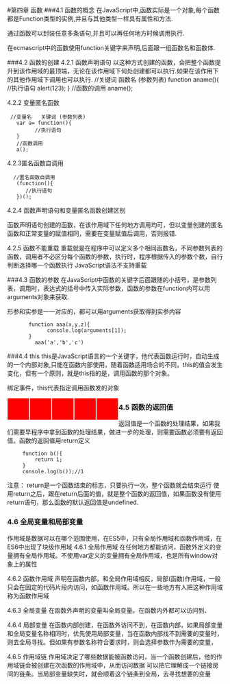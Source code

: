 #第四章 函数
###4.1 函数的概念
在JavaScript中,函数实际是一个对象,每个函数都是Function类型的实例,并且与其他类型一样具有属性和方法.

通过函数可以封装任意多条语句,并且可以再任何地方时候调用执行.

在ecmascript中的函数使用function关键字来声明,后面跟一组函数名和函数体.

###4.2 函数的创建
4.2.1 函数声明语句
以这种方式创建的函数，会把整个函数提升到该作用域的最顶端，无论在该作用域下何处创建都可以执行.如果在该作用下的其他作用域下调用也可以执行.
      //关键词   函数名 (参数列表) 
       function aname(){
             //执行语句
             alert(123);
       }
       //函数的调用
       aname();

4.2.2 变量匿名函数
 
     //变量名   关键词 (参数列表) 
       var a= function(){
             //执行语句
       }
       //函数调用
       a();

4.2.3匿名函数自调用

      //匿名函数自调用
       (function(){
          //执行语句
       })();

4.2.4 函数声明语句和变量匿名函数创建区别

函数声明语句创建的函数，在该作用域下任何地方调用均可，但以变量创建的匿名函数和正常变量的赋值相同，需要在变量赋值后调用，否则报错.

4.2.5 函数不能重载
重载就是在程序中可以定义多个相同函数名，不同参数列表的函数，调用者不必区分每个函数的参数，执行时，程序根据传入的参数个数，自行判断选择哪一个函数执行
JavaScript语法不支持重载

###4.3 函数的参数
在JavaScript中函数的关键字后面跟随的小括号，是参数列表，调用时，表达式的括号中传入实际参数，函数的参数在function内可以用arguments对象来获取.

形参和实参是一一对应的，都可以用arguments获取得到实参内容

           function aaa(x,y,z){
                 console.log(arguments[1]);
           }
             aaa('a','b','c')

###4.4 this 
this是JavaScript语言的一个关键字，他代表函数运行时，自动生成的一个内部对象,只能在函数内部使用，随着函数适用场合的不同，this的值会发生变化，但有一个原则，就是this指的是，调用函数的那个对象。

绑定事件，this代表指定调用函数发的对象
    <!DOCTYPE html>
    <html>
    <head>
    <meta charset="UTF-8">
    <title>Document</title>
    <style>
      div{
        width: 50px;
        height: 50px;
        background-color: red;
        float: left;
        border: 1px solid white;
      }
    </style>
    </head>
    <body>
      <div></div>
      <div></div>
      <div></div>
      <div></div>
      <div></div>
      <script>
        var divs =document.getElementsByTagName('div');
         console.log(divs);
        for(var i=0;i<divs.length;i++){
            divs[i].onclick = function(){
                this.style.backgroundColor = 'blue';
            }
        }
      </script>
    </body>
     </html>
    </script>
    </body>
    </html>


### 4.5 函数的返回值
返回值是一个函数的处理结果，如果我们需要早程序中拿到函数的处理结果，做进一步的处理，则需要函数必须要有返回值。函数的返回值用return定义

         function b(){
             return 1;
         }
         console.log(b());//1

注意：
return是一个函数结束的标志，只要执行一次，整个函数就会结束运行
使用return之后，跟在return后面的值，就是整个函数的返回值，如果函数没有使用return语句，那么函数的默认返回值是undefined.


### 4.6 全局变量和局部变量
作用域是数据可以在哪个范围使用，在ES5中，只有全局作用域和函数作用域，在ES6中出现了块级作用域
4.6.1 全局作用域
在任何地方都能访问，函数外定义的变量拥有全局作用域。不使用var定义的变量拥有全局作用域，也是所有window对象上的属性

4.6.2 函数作用域
声明在函数内部，和全局作用域相反，局部(函数)作用域，一般只会在固定的代码片段内访问，如函数作用域。所以在一些地方有人把这种作用域称为函数作用域

4.6.3 全局变量
在函数外声明的变量叫全局变量。在函数内外都可以访问到、

4.6.4 局部变量
在函数内部创建，在函数外访问不到，在函数内部，如果局部变量和全局变量名称相同时，优先使用局部变量，当在函数内部找不到需要的变量时，则去全局寻找。但如果有参数名称符合要求时，则会选择参数作为需要的变量，

4.6.5 作用域链
作用域决定了哪些数据能被函数访问，当一个函数创建后，他的作用域链会被创建在次函数的作用域中，从而访问数据
可以把它理解成一个链接房间的链条。当局部变量缺失时，就会顺着这个链条到全局，去寻找想要的变量